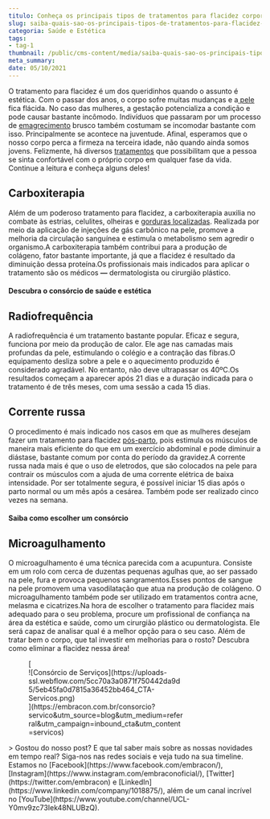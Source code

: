 ```yaml
---
titulo: Conheça os principais tipos de tratamentos para flacidez corporal
slug: saiba-quais-sao-os-principais-tipos-de-tratamentos-para-flacidez-corporal
categoria: Saúde e Estética
tags:
- tag-1
thumbnail: /public/cms-content/media/saiba-quais-sao-os-principais-tipos-de-tratamentos-para-flacidez-corporal.jpg
meta_summary: 
date: 05/10/2021
---
```

O tratamento para flacidez é um dos queridinhos quando o assunto é estética. Com o passar dos anos, o corpo sofre muitas mudanças e a[ pele](https://www.embracon.com.br/blog/manchas-na-pele-quais-sao-as-causas-e-como-evita-las) fica flácida. No caso das mulheres, a gestação potencializa a condição e pode causar bastante incômodo. Indivíduos que passaram por um processo de [emagrecimento](https://www.embracon.com.br/blog/procedimentos-esteticos-para-emagrecer-quais-sao-os-melhores) brusco também costumam se incomodar bastante com isso. Principalmente se acontece na juventude. Afinal, esperamos que o nosso corpo perca a firmeza na terceira idade, não quando ainda somos jovens. Felizmente, há diversos [tratamentos](https://www.embracon.com.br/blog/saiba-como-e-feito-o-preenchimento-labial) que possibilitam que a pessoa se sinta confortável com o próprio corpo em qualquer fase da vida. Continue a leitura e conheça alguns deles!

 Carboxiterapia
---------------

Além de um poderoso tratamento para flacidez, a carboxiterapia auxilia no combate às estrias, celulites, olheiras e [gorduras localizadas](https://www.embracon.com.br/blog/o-que-saber-antes-de-fazer-uma-abdominoplastia). Realizada por meio da aplicação de injeções de gás carbônico na pele, promove a melhoria da circulação sanguínea e estimula o metabolismo sem agredir o organismo.A carboxiterapia também contribui para a produção de colágeno, fator bastante importante, já que a flacidez é resultado da diminuição dessa proteína.Os profissionais mais indicados para aplicar o tratamento são os médicos **—** dermatologista ou cirurgião plástico.

#### **Descubra o consórcio de saúde e estética**

Radiofrequência
---------------

A radiofrequência é um tratamento bastante popular. Eficaz e segura, funciona por meio da produção de calor. Ele age nas camadas mais profundas da pele, estimulando o colégio e a contração das fibras.O equipamento desliza sobre a pele e o aquecimento produzido é considerado agradável. No entanto, não deve ultrapassar os 40ºC.Os resultados começam a aparecer após 21 dias e a duração indicada para o tratamento é de três meses, com uma sessão a cada 15 dias.

Corrente russa
--------------

O procedimento é mais indicado nos casos em que as mulheres desejam fazer um tratamento para flacidez [pós-parto](https://www.embracon.com.br/blog/como-se-preparar-para-a-chegada-do-bebe), pois estimula os músculos de maneira mais eficiente do que em um exercício abdominal e pode diminuir a diástase, bastante comum por conta do período da gravidez.A corrente russa nada mais é que o uso de eletrodos, que são colocados na pele para contrair os músculos com a ajuda de uma corrente elétrica de baixa intensidade. Por ser totalmente segura, é possível iniciar 15 dias após o parto normal ou um mês após a cesárea. Também pode ser realizado cinco vezes na semana.

#### Saiba como escolher um consórcio

Microagulhamento
----------------

O microagulhamento é uma técnica parecida com a acupuntura. Consiste em um rolo com cerca de duzentas pequenas agulhas que, ao ser passado na pele, fura e provoca pequenos sangramentos.Esses pontos de sangue na pele promovem uma vasodilatação que atua na produção de colágeno. O microagulhamento também pode ser utilizado em tratamentos contra acne, melasma e cicatrizes.Na hora de escolher o tratamento para flacidez mais adequado para o seu problema, procure um profissional de confiança na área da estética e saúde, como um cirurgião plástico ou dermatologista. Ele será capaz de analisar qual é a melhor opção para o seu caso. Além de tratar bem o corpo, que tal investir em melhorias para o rosto? Descubra como eliminar a flacidez nessa área!

<figure class="w-richtext-figure-type-image w-richtext-align-center" style="max-width:310px">[<div>![Consórcio de Serviços](https://uploads-ssl.webflow.com/5cc70a3a0871f750442da9d5/5eb45fa0d7815a36452bb464_CTA-Servicos.png)</div>](https://embracon.com.br/consorcio?servico&utm_source=blog&utm_medium=referral&utm_campaign=inbound_cta&utm_content=servicos)</figure>> Gostou do nosso post? E que tal saber mais sobre as nossas novidades em tempo real? Siga-nos nas redes sociais e veja tudo na sua timeline. Estamos no [Facebook](https://www.facebook.com/embracon/), [Instagram](https://www.instagram.com/embraconoficial/), [Twitter](https://twitter.com/embracon) e [LinkedIn](https://www.linkedin.com/company/1018875/), além de um canal incrível no [YouTube](https://www.youtube.com/channel/UCL-Y0mv9zc73Iek48NLUBzQ).
